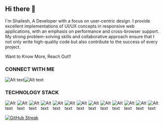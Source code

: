 ## Hi there 👋
I'm Shailesh, A Developer with a focus on user-centric design. I provide excellent implementations of UI/UX concepts in responsive web applications, with an emphasis on performance and cross-browser support. My strong problem-solving skills and collaborative approach ensure that I not only write high-quality code but also contribute to the success of every project.

Want to Know More, Reach Out!!
<h3 align="left">CONNECT WITH ME</h3>
<div style="display:flex">
<img alt="Alt text" src="https://img.shields.io/badge/LinkedIn-0A66C2.svg?style=for-the-badge&logo=LinkedIn&logoColor=white" />
<img alt="Alt text" src="https://img.shields.io/badge/LinkedIn-0A66C2.svg?style=for-the-badge&logo=LinkedIn&logoColor=white](https://img.shields.io/badge/Instagram-E4405F.svg?style=for-the-badge&logo=Instagram&logoColor=white" />  
</div>



<h3 align="left">TECHNOLOGY STACK</h3>
<div classname="icons" style="display:flex;justify-content:center;align-items:center">
<img alt="Alt text" src="https://img.shields.io/badge/HTML5-E34F26.svg?style=for-the-badge&logo=HTML5&logoColor=white"/>
<img alt="Alt text" src="https://img.shields.io/badge/CSS3-1572B6.svg?style=for-the-badge&logo=CSS3&logoColor=white"/>
<img alt="Alt text" src="https://img.shields.io/badge/JavaScript-F7DF1E.svg?style=for-the-badge&logo=JavaScript&logoColor=black"/>
<img alt="Alt text" src="https://img.shields.io/badge/Bootstrap-7952B3.svg?style=for-the-badge&logo=Bootstrap&logoColor=white"/>
<img alt="Alt text" src="https://img.shields.io/badge/React-61DAFB.svg?style=for-the-badge&logo=React&logoColor=black"/>
<img alt="Alt text" src="https://img.shields.io/badge/React%20Bootstrap-41E0FD.svg?style=for-the-badge&logo=React-Bootstrap&logoColor=black"/>
<img alt="Alt text" src="https://img.shields.io/badge/Node.js-5FA04E.svg?style=for-the-badge&logo=nodedotjs&logoColor=white"/>
<img alt="Alt text" src="https://img.shields.io/badge/GitHub-181717.svg?style=for-the-badge&logo=GitHub&logoColor=white"/>
<img alt="Alt text" src="https://img.shields.io/badge/Figma-F24E1E.svg?style=for-the-badge&logo=Figma&logoColor=white"/>
<img alt="Alt text" src="https://img.shields.io/badge/Netlify-00C7B7.svg?style=for-the-badge&logo=Netlify&logoColor=white"/>
<img alt="Alt text" src="https://img.shields.io/badge/Vercel-000000.svg?style=for-the-badge&logo=Vercel&logoColor=white"/>
<img alt="Alt text" src="https://img.shields.io/badge/Python-3776AB.svg?style=for-the-badge&logo=Python&logoColor=white"/>
<img alt="Alt text" src="https://img.shields.io/badge/C++-00599C.svg?style=for-the-badge&logo=C++&logoColor=white"/>
</div>

[![GitHub Streak](https://github-readme-streak-stats.herokuapp.com?user=jai-shailesh&theme=dark&hide_border=true)](https://git.io/streak-stats)



















<!--
**jai-shailesh/jai-shailesh** is a ✨ _special_ ✨ repository because its `README.md` (this file) appears on your GitHub profile.



Here are some ideas to get you started:

- 🔭 I’m currently working on ...
- 🌱 I’m currently learning ...
- 👯 I’m looking to collaborate on ...
- 🤔 I’m looking for help with ...
- 💬 Ask me about ...
- 📫 How to reach me: ...
- 😄 Pronouns: ...
- ⚡ Fun fact: ...
-->
